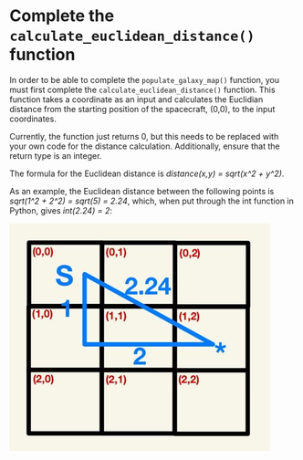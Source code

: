 # Complete the `calculate_euclidean_distance()` function

In order to be able to complete the `populate_galaxy_map()` function, you must first complete the `calculate_euclidean_distance()` function. 
This function takes a coordinate as an input and calculates the Euclidian distance from the starting position of the spacecraft, (0,0), to the input coordinates.

Currently, the function just returns 0, but this needs to be replaced with your own code for the distance calculation. Additionally, ensure that the return type is an integer. 

The formula for the Euclidean distance is *distance(x,y) = sqrt(x^2 + y^2)*.

As an example, the Euclidean distance between the following points is *sqrt(1^2 + 2^2) = sqrt(5) = 2.24*, which, when put through the int function in Python, gives *int(2.24) = 2*:

![grid-6.PNG](../assets/sMjBNBHYRZaTbz79TTdc.png)

